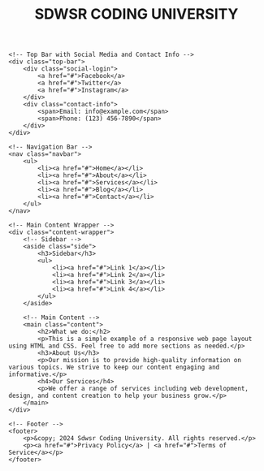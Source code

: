 <!DOCTYPE html>
<html lang="en">
<head>
    <meta charset="UTF-8">
    <meta name="viewport" content="width=device-width, initial-scale=1.0">
    <title>Simple Web Page</title>
    <link rel="stylesheet" href="styles.css">
</head>
<body>
    <!-- Header -->
    <header>
        <h1>SDWSR CODING UNIVERSITY</h1>
    </header>

    <!-- Top Bar with Social Media and Contact Info -->
    <div class="top-bar">
        <div class="social-login">
            <a href="#">Facebook</a>
            <a href="#">Twitter</a>
            <a href="#">Instagram</a>
        </div>
        <div class="contact-info">
            <span>Email: info@example.com</span>
            <span>Phone: (123) 456-7890</span>
        </div>
    </div>

    <!-- Navigation Bar -->
    <nav class="navbar">
        <ul>
            <li><a href="#">Home</a></li>
            <li><a href="#">About</a></li>
            <li><a href="#">Services</a></li>
            <li><a href="#">Blog</a></li>
            <li><a href="#">Contact</a></li>
        </ul>
    </nav>

    <!-- Main Content Wrapper -->
    <div class="content-wrapper">
        <!-- Sidebar -->
        <aside class="side">
            <h3>Sidebar</h3>
            <ul>
                <li><a href="#">Link 1</a></li>
                <li><a href="#">Link 2</a></li>
                <li><a href="#">Link 3</a></li>
                <li><a href="#">Link 4</a></li>
            </ul>
        </aside>

        <!-- Main Content -->
        <main class="content">
            <h2>What we do:</h2>
            <p>This is a simple example of a responsive web page layout using HTML and CSS. Feel free to add more sections as needed.</p>
            <h3>About Us</h3>
            <p>Our mission is to provide high-quality information on various topics. We strive to keep our content engaging and informative.</p>
            <h4>Our Services</h4>
            <p>We offer a range of services including web development, design, and content creation to help your business grow.</p>
        </main>
    </div>

    <!-- Footer -->
    <footer>
        <p>&copy; 2024 Sdwsr Coding University. All rights reserved.</p>
        <p><a href="#">Privacy Policy</a> | <a href="#">Terms of Service</a></p>
    </footer>
</body>
</html>
